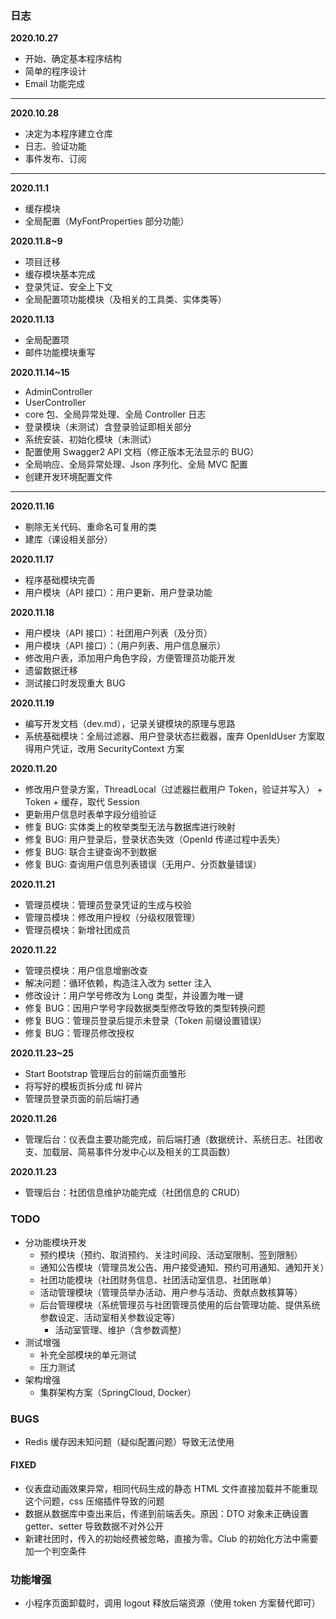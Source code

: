 
### 日志

**2020.10.27**

+ 开始、确定基本程序结构
+ 简单的程序设计
+ Email 功能完成

- - -

**2020.10.28**

+ 决定为本程序建立仓库
+ 日志、验证功能
+ 事件发布、订阅

- - -

**2020.11.1**

+ 缓存模块
+ 全局配置（MyFontProperties 部分功能）

**2020.11.8~9**

+ 项目迁移
+ 缓存模块基本完成
+ 登录凭证、安全上下文
+ 全局配置项功能模块（及相关的工具类、实体类等）

**2020.11.13**

+ 全局配置项
+ 邮件功能模块重写

**2020.11.14~15**

+ AdminController
+ UserController
+ core 包、全局异常处理、全局 Controller 日志
+ 登录模块（未测试）含登录验证即相关部分
+ 系统安装、初始化模块（未测试）
+ 配置使用 Swagger2 API 文档（修正版本无法显示的 BUG）
+ 全局响应、全局异常处理、Json 序列化、全局 MVC 配置
+ 创建开发环境配置文件

- - -

**2020.11.16**

+ 剔除无关代码、重命名可复用的类
+ 建库（课设相关部分）

**2020.11.17**

+ 程序基础模块完善
+ 用户模块（API 接口）：用户更新、用户登录功能

**2020.11.18**

+ 用户模块（API 接口）：社团用户列表（及分页）
+ 用户模块（API 接口）：（用户列表、用户信息展示）
+ 修改用户表，添加用户角色字段，方便管理员功能开发
+ 遗留数据迁移
+ 测试接口时发现重大 BUG

**2020.11.19**

+ 编写开发文档（dev.md），记录关键模块的原理与思路
+ 系统基础模块：全局过滤器、用户登录状态拦截器，废弃 OpenIdUser 方案取得用户凭证，改用 SecurityContext 方案

**2020.11.20**

+ 修改用户登录方案，ThreadLocal（过滤器拦截用户 Token，验证并写入） + Token + 缓存，取代 Session
+ 更新用户信息时表单字段分组验证
+ 修复 BUG: 实体类上的枚举类型无法与数据库进行映射
+ 修复 BUG: 用户登录后，登录状态失效（OpenId 传递过程中丢失）
+ 修复 BUG: 联合主键查询不到数据
+ 修复 BUG: 查询用户信息列表错误（无用户、分页数量错误）

**2020.11.21**

+ 管理员模块：管理员登录凭证的生成与校验
+ 管理员模块：修改用户授权（分级权限管理）
+ 管理员模块：新增社团成员

**2020.11.22**

+ 管理员模块：用户信息增删改查
+ 解决问题：循环依赖，构造注入改为 setter 注入
+ 修改设计：用户学号修改为 Long 类型，并设置为唯一键
+ 修复 BUG：因用户学号字段数据类型修改导致的类型转换问题
+ 修复 BUG：管理员登录后提示未登录（Token 前缀设置错误）
+ 修复 BUG：管理员修改授权

**2020.11.23~25**

+ Start Bootstrap 管理后台的前端页面雏形
+ 将写好的模板页拆分成 ftl 碎片
+ 管理员登录页面的前后端打通

**2020.11.26**

+ 管理后台：仪表盘主要功能完成，前后端打通（数据统计、系统日志、社团收支、加载层、简易事件分发中心以及相关的工具函数）

**2020.11.23**

+ 管理后台：社团信息维护功能完成（社团信息的 CRUD）

### TODO

+ 分功能模块开发
    + 预约模块（预约、取消预约、关注时间段、活动室限制、签到限制）
    + 通知公告模块（管理员发公告、用户接受通知、预约可用通知、通知开关）
    + 社团功能模块（社团财务信息、社团活动室信息、社团账单）
    + 活动管理模块（管理员举办活动、用户参与活动、贡献点数核算等）
    + 后台管理模块（系统管理员与社团管理员使用的后台管理功能、提供系统参数设定、活动室相关参数设定等）
        + 活动室管理、维护（含参数调整）
+ 测试增强
    + 补充全部模块的单元测试
    + 压力测试
+ 架构增强
    + 集群架构方案（SpringCloud, Docker）

### BUGS

+ Redis 缓存因未知问题（疑似配置问题）导致无法使用

#### FIXED

+ 仪表盘动画效果异常，相同代码生成的静态 HTML 文件直接加载并不能重现这个问题，css 压缩插件导致的问题
+ 数据从数据库中查出来后，传递到前端丢失。原因：DTO 对象未正确设置 getter、setter 导致数据不对外公开
+ 新建社团时，传入的初始经费被忽略，直接为零。Club 的初始化方法中需要加一个判空条件

### 功能增强

+ 小程序页面卸载时，调用 logout 释放后端资源（使用 token 方案替代即可）
